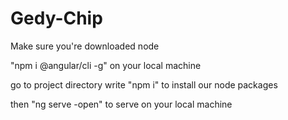 # Gedy-Chip

Make sure you're downloaded node

"npm i @angular/cli -g" on your local machine

go to project directory write "npm i" to install our node packages

then "ng serve -open" to serve on your local machine
